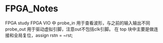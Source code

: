 # FPGA_Notes
FPGA study
FPGA VIO 中 probe_in 用于查看波形，与之前的输入输出不同
            probe_out 用于驱动虚拟引脚，注意out不包括clk引脚。
在 top 块中主要是做连接和全局复位，assign rstn = ~rst;
